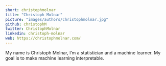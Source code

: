 ```yaml
---
short: christophmolnar
title: "Christoph Molnar"
picture: "images/authors/christophmolnar.jpg"
github: christophM
twitter: ChristophMolnar
linkedin: christoph-molnar
web: https://christophmolnar.com/
---
```


My name is Christoph Molnar, I’m a statistician and a machine learner. My goal is to make machine learning interpretable.